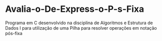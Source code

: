 # Avalia-o-De-Express-o-P-s-Fixa
Programa em C desenvolvido na disciplina de Algoritmos e Estrutura de Dados I para utilização de uma Pilha para resolver operações em notação pós-fixa

